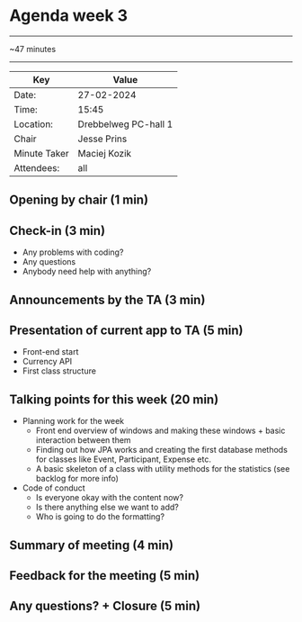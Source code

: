 # Agenda week 3

---

~47 minutes

---
| Key | Value |
| --- | --- |
| Date: | 27-02-2024 |
| Time: | 15:45 |
| Location: | Drebbelweg PC-hall 1 |
| Chair | Jesse Prins |
| Minute Taker | Maciej Kozik |
| Attendees: | all |

## Opening by chair (1 min)
## Check-in (3 min)
- Any problems with coding?
- Any questions
- Anybody need help with anything?
## Announcements by the TA (3 min)
## Presentation of current app to TA (5 min)
- Front-end start
- Currency API
- First class structure
## Talking points for this week (20 min)
- Planning work for the week
  - Front end overview of windows and making these windows + basic interaction between them
  - Finding out how JPA works and creating the first database methods for classes like Event, Participant, Expense etc.
  - A basic skeleton of a class with utility methods for the statistics (see backlog for more info)
- Code of conduct
  - Is everyone okay with the content now?
  - Is there anything else we want to add?
  - Who is going to do the formatting?
## Summary of meeting (4 min)
## Feedback for the meeting (5 min)
## Any questions? + Closure (5 min)